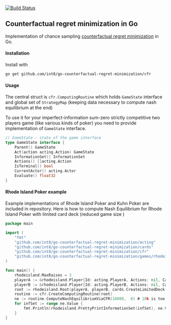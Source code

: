 [![Build Status](https://travis-ci.org/int8/go-counterfactual-regret-minimization.svg?branch=master)](https://travis-ci.org/int8/go-counterfactual-regret-minimization)

## Counterfactual regret minimization in Go  


Implementation of chance sampling [counterfactual regret minimization](https://int8.io/counterfactual-regret-minimization-for-poker-ai/) in Go.

 #### Installation 
 Install with 
 ```bash
 go get github.com/int8/go-counterfactual-regret-minimization/cfr
 ```
 
 
 
#### Usage 

The central struct is ```cfr.ComputingRoutine``` which holds ```GameState``` interface and global set of ```StrategyMap``` (keeping data necessary to compute nash equilibrium at the end) 

To use it for your imperfect-information sum-zero strictly competitive two players game (like various kinds of poker) you need to provide implementation of ```GameState``` interface.


```go
// GameState - state of the game interface
type GameState interface {
	Parent() GameState
	Act(action acting.Action) GameState
	InformationSet() InformationSet
	Actions() []acting.Action
	IsTerminal() bool
	CurrentActor() acting.Actor
	Evaluate() float32
}
```

#### Rhode Island Poker example 
Example implementations of Rhode Island Poker and Kuhn Poker are included in repository. Here is how to compute Nash Equilibrium for Rhode Island Poker with limited card deck (reduced game size )

```go 
package main

import (
	"fmt"
	"github.com/int8/go-counterfactual-regret-minimization/acting"
	"github.com/int8/go-counterfactual-regret-minimization/cards"
	"github.com/int8/go-counterfactual-regret-minimization/cfr"
	"github.com/int8/go-counterfactual-regret-minimization/games/rhodeisland"
)

func main() {
	rhodeisland.MaxRaises = 3
	playerA := &rhodeisland.Player{Id: acting.PlayerA, Actions: nil, Card: nil, Stack: 1000.}
	playerB := &rhodeisland.Player{Id: acting.PlayerB, Actions: nil, Card: nil, Stack: 1000.}
	root := rhodeisland.Root(playerA, playerB, cards.CreateLimitedDeck(cards.C10, true))
	routine := cfr.CreateComputingRoutine(root)
	ne := routine.ComputeNashEquilibriumViaCFR(10000,  8) # 10k is too small for sure 
	for infSet := range ne.Value {
		fmt.Println(rhodeisland.PrettyPrintInformationSet(infSet), ne.Value[infSet])
	}
}

```